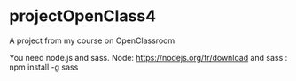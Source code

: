 # projectOpenClass4
A project from my course on OpenClassroom

You need node.js and sass.
Node: https://nodejs.org/fr/download   and 
sass : npm install -g sass 
